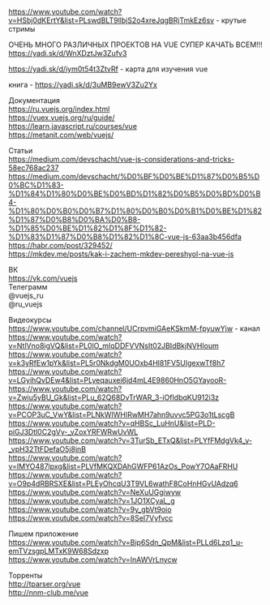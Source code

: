 https://www.youtube.com/watch?v=HSbj0dKErtY&list=PLswdBLT9llbjS2o4xreJqgBRjTmkEz6sv - крутые стримы</br>

ОЧЕНЬ МНОГО РАЗЛИЧНЫХ ПРОЕКТОВ НА VUE СУПЕР КАЧАТЬ ВСЕМ!!!</br>
https://yadi.sk/d/WnXDztJw3Zufv3</br>

https://yadi.sk/d/iym0t54t3ZtvRf - карта для изучения vue</br>

книга - https://yadi.sk/d/3uMB9ewV3Zu2Yx</br>

Документация</br>
https://ru.vuejs.org/index.html</br>
https://vuex.vuejs.org/ru/guide/</br>
https://learn.javascript.ru/courses/vue</br>
https://metanit.com/web/vuejs/</br>

Статьи</br>
https://medium.com/devschacht/vue-js-considerations-and-tricks-58ec768ac237</br>
https://medium.com/devschacht/%D0%BF%D0%BE%D1%87%D0%B5%D0%BC%D1%83-%D1%84%D1%80%D0%BE%D0%BD%D1%82%D0%B5%D0%BD%D0%B4-%D1%80%D0%B0%D0%B7%D1%80%D0%B0%D0%B1%D0%BE%D1%82%D1%87%D0%B8%D0%BA%D0%B8-%D1%85%D0%BE%D1%82%D1%8F%D1%82-%D1%83%D1%87%D0%B8%D1%82%D1%8C-vue-js-63aa3b456dfa</br>
https://habr.com/post/329452/</br>
https://mkdev.me/posts/kak-i-zachem-mkdev-pereshyol-na-vue-js</br>

ВК</br>
https://vk.com/vuejs</br>
Телеграмм</br>
@vuejs_ru</br>
@ru_vuejs</br>

Видеокурсы</br>
https://www.youtube.com/channel/UCrpvmiGAeKSkmM-fpyuwYjw - канал</br>
https://www.youtube.com/watch?v=NtlVno8igVQ&list=PL0lO_mIqDDFVVNsIt02JBIdBkjNVHIoum</br>
https://www.youtube.com/watch?v=k3yRfEw1pYk&list=PL5r0NkdgM0UOxb4Hl81FV5UIgexwTf8h7</br>
https://www.youtube.com/watch?v=LGyihQvDEw4&list=PLyeqauxei6jd4mL4E9860HnO5GYayooR-</br>
https://www.youtube.com/watch?v=Zwiu5yBU_Gk&list=PLu_62Q68DvTrWAR_3-iOfIdbqKU912i3z</br>
https://www.youtube.com/watch?v=PCOP3uC_VwY&list=PLNkWIWHIRwMH7ahn9uvvc5PG3o1tLscgB</br>
https://www.youtube.com/watch?v=qHBSc_LuHnU&list=PLD-piGJ3Dtl0C2gVy-_vZoxYRFWRwUvWL</br>
https://www.youtube.com/watch?v=3TurSb_ETxQ&list=PLYfFMdgVk4_y-_vpH32TtFDefaO5j8jnB</br>
https://www.youtube.com/watch?v=IMYO487lpxg&list=PLVfMKQXDAhGWFP61AzOs_PowY7OAaFRHU</br>
https://www.youtube.com/watch?v=O9p4dRBRSXE&list=PLEyOhcqU3T9VL6wathF8CoHnHGvUAdzq6</br>
https://www.youtube.com/watch?v=NeXuUGgiwyw</br>
https://www.youtube.com/watch?v=1JO1XCyaL_g</br>
https://www.youtube.com/watch?v=9y_gbVt9oio</br>
https://www.youtube.com/watch?v=8SeI7Vyfvcc</br>


Пишем приложение</br>
https://www.youtube.com/watch?v=Bip6Sdn_QpM&list=PLLd6Lzq1_u-emTVzsgpLMTxK9W68Sdzxp</br>
https://www.youtube.com/watch?v=InAWVrLnycw</br>

Торренты</br>
http://tparser.org/vue</br>
http://nnm-club.me/vue</br>
